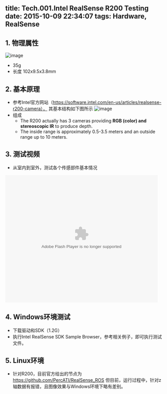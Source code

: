 title: Tech.001.Intel RealSense R200 Testing
date: 2015-10-09 22:34:07
tags: Hardware, RealSense
---
## 1. 物理属性
![image](http://7xlos6.com1.z0.glb.clouddn.com/151009.1.RealSense.jpg)

- 35g
- 长度
102x9.5x3.8mm

## 2. 基本原理
- 参考Intel官方网站（https://software.intel.com/en-us/articles/realsense-r200-camera）， 其基本结构如下图所示
![image](https://software.intel.com/sites/default/files/managed/d0/5d/R200.png)
- 组成
    - The R200 actually has 3 cameras providing **RGB (color) and stereoscopic IR** to produce depth.
    - The inside range is approximately 0.5-3.5 meters and an outside range up to 10 meters.
 
<!--more-->

## 3. 测试视频
- 从室内到室外，测试各个传感部件基本情况

<embed src="http://player.youku.com/player.php/sid/XMTM1NTk0ODUyOA==/v.swf" allowFullScreen="true" quality="high" width="480" height="400" align="middle" allowScriptAccess="always" type="application/x-shockwave-flash"></embed>



## 4. Windows环境测试
- 下载驱动和SDK（1.2G）
- 执行Intel RealSense SDK Sample Browser，参考相关例子，即可执行测试文件。

## 5. Linux环境
- 针对R200，目前官方给出的节点为
https://github.com/PercATI/RealSense_ROS
但目前，运行过程中，针对z轴数据有报错，且图像效果与Windows环境下略有差别。